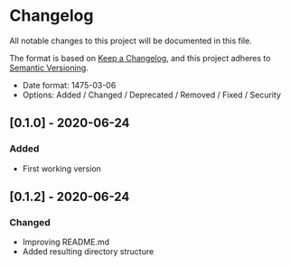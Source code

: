 # Changelog
All notable changes to this project will be documented in this file.

The format is based on [Keep a Changelog](https://keepachangelog.com/en/1.0.0/),
and this project adheres to [Semantic Versioning](https://semver.org/spec/v2.0.0.html).

- Date format: 1475-03-06
- Options: Added / Changed / Deprecated / Removed / Fixed / Security

## [0.1.0] - 2020-06-24
### Added
- First working version

## [0.1.2] - 2020-06-24
### Changed
- Improving README.md
- Added resulting directory structure
